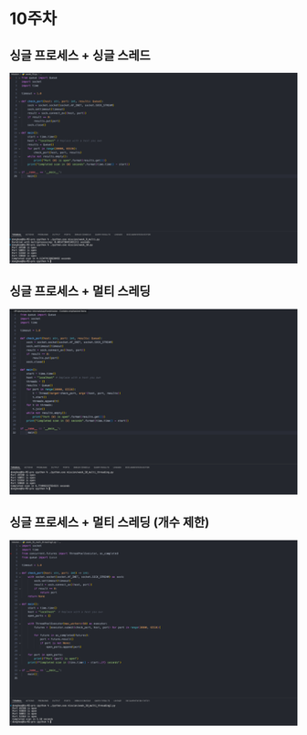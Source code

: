 # 10주차

## 싱글 프로세스 + 싱글 스레드
![alt text](week_10_single.png)

## 싱글 프로세스 + 멀티 스레딩
![alt text](week_10_multi_threading.png)

## 싱글 프로세스 + 멀티 스레딩 (개수 제한)
![alt text](week_10_multi_threading2.png)